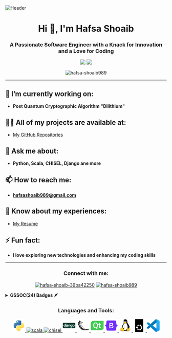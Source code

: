 ![Header](https://raw.githubusercontent.com/halfrost/halfrost/master/icons/header_.png)

<h1 align="center">Hi 👋, I'm Hafsa Shoaib</h1>
<h3 align="center">A Passionate Software Engineer with a Knack for Innovation and a Love for Coding</h3>

<p align="center">
  <a href="https://github.com/Hafsa-shoaib989"><img src="https://img.shields.io/github/followers/Hafsa-shoaib989?label=Follow&style=social"></a>
  <a href="https://linkedin.com/in/hafsa-shoaib-39ba42250"></a>
  <a href="mailto:hafsashoaib989@gmail.com"><img src="https://img.shields.io/badge/Email-Contact-red?style=social&logo=gmail"></a>
</p>

<p align="center"> <img src="https://komarev.com/ghpvc/?username=hafsa-shoaib989&label=Profile%20views&color=0e75b6&style=flat" alt="hafsa-shoaib989" /> </p>

---

## 🔭 I’m currently working on:
- **Post Quantum Cryptographic Algorithm "Dilithium"**

## 👨‍💻 All of my projects are available at:
- [My GitHub Repositories](https://github.com/Hafsa-shoaib989?tab=repositories)

## 💬 Ask me about:
- **Python, Scala, CHISEL, Django ane more**

## 📫 How to reach me:
- **hafsashoaib989@gmail.com**

## 📄 Know about my experiences:
- [My Resume](https://docs.google.com/document/d/1bM2QEL2XROIL09WJ9py2e9iMHUIy1XgOVqxvPYk5oak/edit)

## ⚡ Fun fact:
- **I love exploring new technologies and enhancing my coding skills**

---

<h3 align="center">Connect with me:</h3>
<p align="center">
<a href="https://linkedin.com/in/hafsa-shoaib-39ba42250" target="blank"><img align="center" src="https://cdn.jsdelivr.net/npm/simple-icons@3.0.1/icons/linkedin.svg" alt="hafsa-shoaib-39ba42250" height="30" width="40" /></a>
<a href="https://github.com/Hafsa-shoaib989" target="blank"><img align="center" src="https://cdn.jsdelivr.net/npm/simple-icons@3.0.1/icons/github.svg" alt="hafsa-shoaib989" height="30" width="40" /></a>
</p>

<details>	
 <summary><b>GSSOC(24) Badges 🪶</b></summary><br>
<div style='display:flex; align-items:center; gap: 10px;' align='center'><a href="https://gssoc.girlscript.tech/leaderboard">
<img src="https://raw.githubusercontent.com/GSSoC24/Postman-Challenge/main/docs/assets/Postman%20White.png" width="100px" height="100px" />
  <img src="https://raw.githubusercontent.com/GSSoC24/Postman-Challenge/main/docs/assets/1.png" width="100px" height="100px" />
  <img src="https://raw.githubusercontent.com/GSSoC24/Postman-Challenge/main/docs/assets/2.png" width="100px" height="100px" />
  <img src="https://raw.githubusercontent.com/GSSoC24/Postman-Challenge/main/docs/assets/3.png" width="100px" height="100px" />
  <img src="https://raw.githubusercontent.com/GSSoC24/Postman-Challenge/main/docs/assets/4.png" width="100px" height="100px" />
  <img src="https://raw.githubusercontent.com/GSSoC24/Postman-Challenge/main/docs/assets/5.png" width="100px" height="100px" />
  <img src="https://raw.githubusercontent.com/GSSoC24/Postman-Challenge/main/docs/assets/6.png" width="105px" height="105px" />
  <img src="https://raw.githubusercontent.com/GSSoC24/Postman-Challenge/main/docs/assets/7.png" width="100px" height="100px" />
  <img src="https://raw.githubusercontent.com/GSSoC24/Postman-Challenge/main/docs/assets/8.png" width="100px" height="100px" />
  <img src="https://raw.githubusercontent.com/GSSoC24/Contributor/refs/heads/main/assets/Code%20Luminary.png" width="105px" height="105px" />
  <img src="https://raw.githubusercontent.com/GSSoC24/Contributor/refs/heads/main/assets/Git%20Explorer.png" width="100px" height="100px" />
  <img src="https://raw.githubusercontent.com/GSSoC24/Contributor/refs/heads/main/assets/Pull%20Expert.png" width="100px" height="100px" /></a>
</div>
</details>

<h3 align="center">Languages and Tools:</h3>
<p align="center"> 
  <a href="https://www.python.org" target="_blank"> <img src="https://raw.githubusercontent.com/devicons/devicon/master/icons/python/python-original.svg" alt="python" width="40" height="40"/> </a> 
  <a href="https://www.scala-lang.org" target="_blank"> <img src="https://upload.wikimedia.org/wikipedia/commons/3/39/Scala-full-color.svg" alt="scala" width="40" height="40"/> </a> 
  <a href="https://chisel.eecs.berkeley.edu" target="_blank"> <img src="https://upload.wikimedia.org/wikipedia/commons/3/37/Chisel-logo.svg" alt="chisel" width="40" height="40"/> </a> 
  <a href="https://www.djangoproject.com" target="_blank"> <img src="https://raw.githubusercontent.com/devicons/devicon/master/icons/django/django-original.svg" alt="django" width="40" height="40"/> </a> 
  <a href="https://flask.palletsprojects.com/" target="_blank"> <img src="https://raw.githubusercontent.com/devicons/devicon/master/icons/flask/flask-original.svg" alt="flask" width="40" height="40"/> </a> 
  <a href="https://www.qt.io" target="_blank"> <img src="https://raw.githubusercontent.com/devicons/devicon/master/icons/qt/qt-original.svg" alt="qt" width="40" height="40"/> </a> 
  <a href="https://getbootstrap.com" target="_blank"> <img src="https://raw.githubusercontent.com/devicons/devicon/master/icons/bootstrap/bootstrap-plain.svg" alt="bootstrap" width="40" height="40"/> </a> 
  <a href="https://www.linux.org" target="_blank"> <img src="https://raw.githubusercontent.com/devicons/devicon/master/icons/linux/linux-original.svg" alt="linux" width="40" height="40"/> </a> 
  <a href="https://www.ubuntu.com" target="_blank"> <img src="https://raw.githubusercontent.com/devicons/devicon/master/icons/ubuntu/ubuntu-plain.svg" alt="ubuntu" width="40" height="40"/> </a> 
  <a href="https://code.visualstudio.com" target="_blank"> <img src="https://raw.githubusercontent.com/devicons/devicon/master/icons/vscode/vscode-original.svg" alt="vscode" width="40" height="40"/> </a> 
</p>
